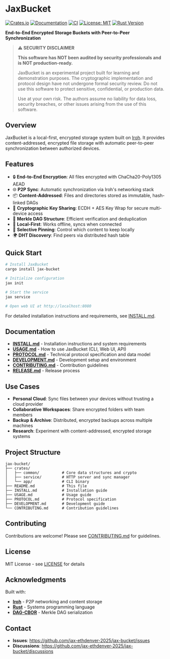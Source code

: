 # JaxBucket

[![Crates.io](https://img.shields.io/crates/v/jax-bucket.svg)](https://crates.io/crates/jax-bucket)
[![Documentation](https://docs.rs/jax-common/badge.svg)](https://docs.rs/jax-common)
[![CI](https://github.com/jax-ethdenver-2025/jax-buckets/actions/workflows/ci.yml/badge.svg)](https://github.com/jax-ethdenver-2025/jax-buckets/actions/workflows/ci.yml)
[![License: MIT](https://img.shields.io/badge/License-MIT-blue.svg)](LICENSE)
[![Rust Version](https://img.shields.io/badge/rust-1.75%2B-blue.svg)](https://www.rust-lang.org)

**End-to-End Encrypted Storage Buckets with Peer-to-Peer Synchronization**

> **⚠️ SECURITY DISCLAIMER**
>
> **This software has NOT been audited by security professionals and is NOT production-ready.**
>
> JaxBucket is an experimental project built for learning and demonstration purposes. The cryptographic implementation and protocol design have not undergone formal security review. Do not use this software to protect sensitive, confidential, or production data.
>
> Use at your own risk. The authors assume no liability for data loss, security breaches, or other issues arising from the use of this software.

## Overview

JaxBucket is a local-first, encrypted storage system built on [Iroh](https://iroh.computer/). It provides content-addressed, encrypted file storage with automatic peer-to-peer synchronization between authorized devices.

## Features

- 🔒 **End-to-End Encryption**: All files encrypted with ChaCha20-Poly1305 AEAD
- 🌐 **P2P Sync**: Automatic synchronization via Iroh's networking stack
- 📦 **Content-Addressed**: Files and directories stored as immutable, hash-linked DAGs
- 🔑 **Cryptographic Key Sharing**: ECDH + AES Key Wrap for secure multi-device access
- 🌳 **Merkle DAG Structure**: Efficient verification and deduplication
- 🎯 **Local-First**: Works offline, syncs when connected
- 📌 **Selective Pinning**: Control which content to keep locally
- 🌍 **DHT Discovery**: Find peers via distributed hash table

## Quick Start

```bash
# Install JaxBucket
cargo install jax-bucket

# Initialize configuration
jax init

# Start the service
jax service

# Open web UI at http://localhost:8080
```

For detailed installation instructions and requirements, see [INSTALL.md](INSTALL.md).

## Documentation

- **[INSTALL.md](INSTALL.md)** - Installation instructions and system requirements
- **[USAGE.md](USAGE.md)** - How to use JaxBucket (CLI, Web UI, API)
- **[PROTOCOL.md](PROTOCOL.md)** - Technical protocol specification and data model
- **[DEVELOPMENT.md](DEVELOPMENT.md)** - Development setup and environment
- **[CONTRIBUTING.md](CONTRIBUTING.md)** - Contribution guidelines
- **[RELEASE.md](RELEASE.md)** - Release process

## Use Cases

- **Personal Cloud**: Sync files between your devices without trusting a cloud provider
- **Collaborative Workspaces**: Share encrypted folders with team members
- **Backup & Archive**: Distributed, encrypted backups across multiple machines
- **Research**: Experiment with content-addressed, encrypted storage systems

## Project Structure

```text
jax-bucket/
├── crates/
│   ├── common/          # Core data structures and crypto
│   ├── service/         # HTTP server and sync manager
│   └── app/             # CLI binary
├── README.md            # This file
├── INSTALL.md           # Installation guide
├── USAGE.md             # Usage guide
├── PROTOCOL.md          # Protocol specification
├── DEVELOPMENT.md       # Development guide
└── CONTRIBUTING.md      # Contribution guidelines
```

## Contributing

Contributions are welcome! Please see [CONTRIBUTING.md](CONTRIBUTING.md) for guidelines.

## License

MIT License - see [LICENSE](LICENSE) for details

## Acknowledgments

Built with:
- **[Iroh](https://iroh.computer/)** - P2P networking and content storage
- **[Rust](https://www.rust-lang.org/)** - Systems programming language
- **[DAG-CBOR](https://ipld.io/)** - Merkle DAG serialization

## Contact

- **Issues**: https://github.com/jax-ethdenver-2025/jax-bucket/issues
- **Discussions**: https://github.com/jax-ethdenver-2025/jax-bucket/discussions
